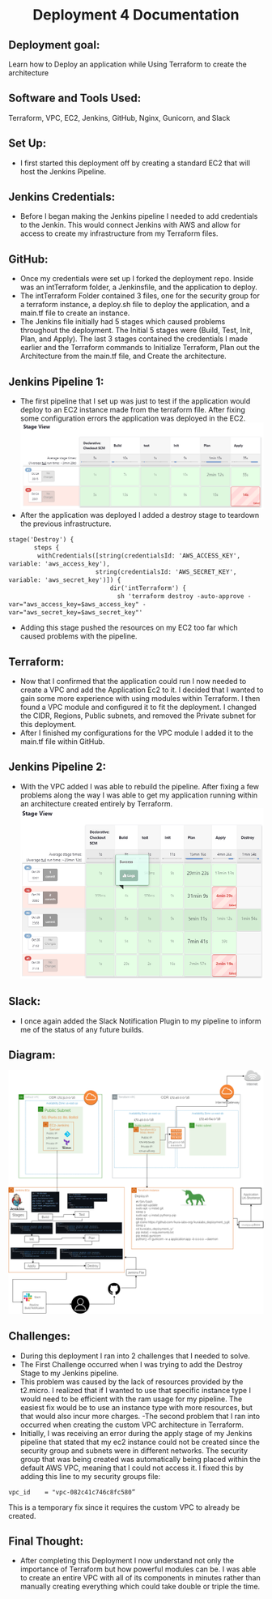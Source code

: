 <h1 align=center>Deployment 4 Documentation</h1>

## Deployment goal:
Learn how to Deploy an application while Using Terraform to create the architecture 

## Software and Tools Used:
Terraform, VPC, EC2, Jenkins, GitHub, Nginx, Gunicorn, and Slack

## Set Up: 
- I first started this deployment off by creating a standard EC2 that will host the Jenkins Pipeline. 

## Jenkins Credentials: 
- Before I began making the Jenkins pipeline I needed to add credentials to the Jenkin. This would connect Jenkins with AWS and allow for access to create my infrastructure from my Terraform files.

## GitHub:
- Once my credentials were set up I forked the deployment repo. Inside was an intTerraform folder, a Jenkinsfile, and the application to deploy.
- The intTerraform Folder contained 3 files, one for the security group for a terraform instance, a deploy.sh file to deploy the application, and a main.tf file to create an instance.
- The Jenkins file initially had 5 stages which caused problems throughout the deployment. The Initial 5 stages were (Build, Test, Init, Plan, and Apply). The last 3 stages contained the credentials I made earlier and the Terraform commands to Initialize Terraform, Plan out the Architecture from the main.tf file, and Create the architecture.

## Jenkins Pipeline 1:
- The first pipeline that I set up was just to test if the application would deploy to an EC2 instance made from the terraform file. After fixing some configuration errors the application was deployed in the EC2.
![image](https://github.com/nasiryork/kuralabs_deployment_4/blob/main/static/First%20Pipeline.png)
- After the application was deployed I added a destroy stage to teardown the previous infrastructure. 
```
stage('Destroy') {
       steps {
        withCredentials([string(credentialsId: 'AWS_ACCESS_KEY', variable: 'aws_access_key'), 
                        string(credentialsId: 'AWS_SECRET_KEY', variable: 'aws_secret_key')]) {
                            dir('intTerraform') {
                              sh 'terraform destroy -auto-approve -var="aws_access_key=$aws_access_key" -var="aws_secret_key=$aws_secret_key"'
```
- Adding this stage pushed the resources on my EC2 too far which caused problems with the pipeline. 

## Terraform:
- Now that I confirmed that the application could run I now needed to create a VPC and add the Application Ec2 to it. I decided that I wanted to gain some more experience with using modules within Terraform. I then found a VPC module and configured it to fit the deployment. I changed the CIDR, Regions, Public subnets, and removed the Private subnet for this deployment.
- After I finished my configurations for the VPC module I added it to the main.tf file within GitHub. 

## Jenkins Pipeline 2:
- With the VPC added I was able to rebuild the pipeline. After fixing a few problems along the way I was able to get my application running within an architecture created entirely by Terraform.
![image](https://github.com/nasiryork/kuralabs_deployment_4/blob/main/static/D4%20Full%20Pipeline.png)
## Slack:
- I once again added the Slack Notification Plugin to my pipeline to inform me of the status of any future builds.

## Diagram:
![image](https://github.com/nasiryork/kuralabs_deployment_4/blob/main/Documentation/Deployment%204%20Diagram.drawio.png)
## Challenges:
- During this deployment I ran into 2 challenges that I needed to solve. 
- The First Challenge occurred when I was trying to add the Destroy Stage to my Jenkins pipeline.
- This problem was caused by the lack of resources provided by the t2.micro. I realized that if I wanted to use that specific instance type I would need to be efficient with the ram usage for my pipeline. The easiest fix would be to use an instance type with more resources, but that would also incur more charges.
-The second problem that I ran into occurred when creating the custom VPC architecture in Terraform.
- Initially, I was receiving an error during the apply stage of my Jenkins pipeline that stated that my ec2 instance could not be created since the security group and subnets were in different networks. The security group that was being created was automatically being placed within the default AWS VPC, meaning that I could not access it. I fixed this by adding this line to my security groups file:
```
vpc_id    = "vpc-082c41c746c8fc580”
```
This is a temporary fix since it requires the custom VPC to already be created.

## Final Thought:
- After completing this Deployment I now understand not only the importance of Terraform but how powerful modules can be. I was able to create an entire VPC with all of its components in minutes rather than manually creating everything which could take double or triple the time.
